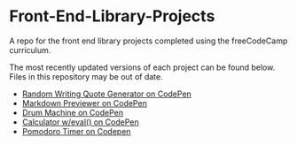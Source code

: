 # Front-End-Library-Projects
A repo for the front end library projects completed using the freeCodeCamp curriculum.

The most recently updated versions of each project can be found below. Files in this repository may be out of date.

- [Random Writing Quote Generator on CodePen](https://codepen.io/legendoflilac/pen/xxxXOmy)
- [Markdown Previewer on CodePen](https://codepen.io/legendoflilac/pen/GRRyBLz)
- [Drum Machine on CodePen](https://codepen.io/legendoflilac/pen/gOOeENK)
- [Calculator w/eval() on CodePen](https://codepen.io/legendoflilac/pen/abbMvjm)
- [Pomodoro Timer on Codepen](https://codepen.io/legendoflilac/pen/PowYRvZ)
